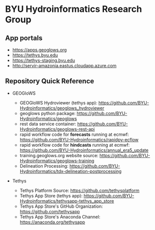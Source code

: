 # BYU Hydroinformatics Research Group

## App portals
- https://apps.geoglows.org
- https://tethys.byu.edu
- https://tethys-staging.byu.edu
- http://servir-amazonia.eastus.cloudapp.azure.com

## Repository Quick Reference

- GEOGloWS
  - GEOGloWS Hydroviewer (tethys app): https://github.com/BYU-Hydroinformatics/geoglows_hydroviewer
  - geoglows python package: https://github.com/BYU-Hydroinformatics/geoglows
  - rest data service container: https://github.com/BYU-Hydroinformatics/geoglows-rest-api
  - rapid workflow code for **forecasts** running at ecmwf: https://github.com/BYU-Hydroinformatics/rapidpy-ecflow
  - rapid workflow code for **hindcasts** running at ecmwf: https://github.com/BYU-Hydroinformatics/annual_era5_update
  - training.geoglows.org website source: https://github.com/BYU-Hydroinformatics/geoglows-training
  - Delineation Processing: https://github.com/BYU-Hydroinformatics/tdx-delineation-postprocessing

- Tethys
  - Tethys Platform Source: https://github.com/tethysplatform
  - Tethys App Store (tethys app): https://github.com/BYU-Hydroinformatics/tethysapp-tethys_app_store
  - Tethys App Store's GitHub Organization: https://github.com/tethysapp
  - Tethys App Store's Anaconda Channel: https://anaconda.org/tethysapp
